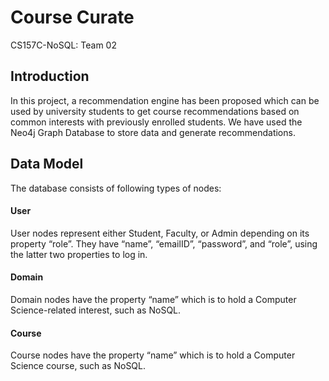 # Course Curate
CS157C-NoSQL: Team 02 

## Introduction
In this project, a recommendation engine has been proposed which can be used by university students to get course recommendations based on common interests with previously enrolled students. We have used the Neo4j Graph Database to store data and generate recommendations. 

## Data Model
The database consists of following types of nodes:
#### User
User nodes represent either Student, Faculty, or Admin depending on its property “role”. They have “name”, “emailID”, “password”, and “role”, using the latter two properties to log in. 
#### Domain
Domain nodes have the property “name” which is to hold a Computer Science-related interest, such as NoSQL.
#### Course
Course nodes have the property “name” which is to hold a Computer Science course, such as NoSQL.



